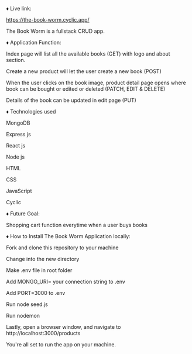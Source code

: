 ♦️ Live link:

https://the-book-worm.cyclic.app/

The Book Worm is a fullstack CRUD app.

♦️ Application Function:

Index page will list all the available books (GET) with logo and about section.

Create a new product will let the user create a new book (POST)

When the user clicks on the book image, product detail page opens where book can be bought or edited or deleted (PATCH, EDIT & DELETE)

Details of the book can be updated in edit page (PUT)

♦️ Technologies used

MongoDB

Express js

React js

Node js

HTML

CSS

JavaScript

Cyclic

♦️ Future Goal:

Shopping cart function everytime when a user buys books

♦️ How to Install The Book Worm Application locally:

Fork and clone this repository to your machine

Change into the new directory


Make .env file in root folder

Add MONGO_URI= your connection string to .env

Add PORT=3000 to .env

Run node seed.js

Run nodemon

Lastly, open a browser window, and navigate to http://localhost:3000/products

You're all set to run the app on your machine.
 
